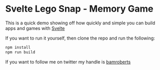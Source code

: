 # Svelte Lego Snap - Memory Game

This is a quick demo showing off how quickly and simple you can build apps and games with [Svelte](https://svelte.dev)

If you want to run it yourself, then clone the repo and run the following:
```bash
npm install
npm run build
```

If you want to follow me on twitter my handle is [bamroberts](https://twitter.com/bamroberts)